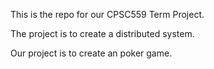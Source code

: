 This is the repo for our CPSC559 Term Project.

The project is to create a distributed system.

Our project is to create an poker game.
